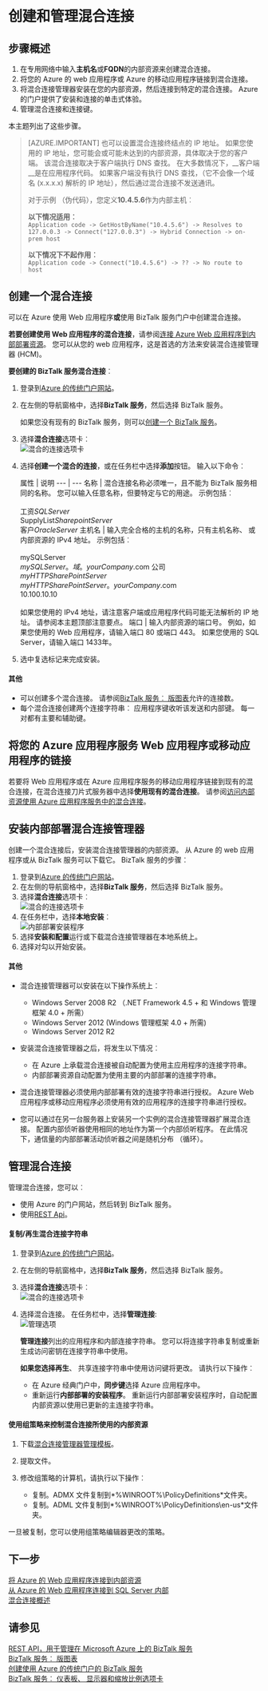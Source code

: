 <properties 
    pageTitle="创建和管理混合连接 |Microsoft Azure" 
    description="了解如何创建混合连接、 管理的连接，并安装混合连接管理器。 MABS WABS" 
    services="biztalk-services" 
    documentationCenter="" 
    authors="MandiOhlinger" 
    manager="erikre" 
    editor=""/>

<tags 
    ms.service="biztalk-services" 
    ms.workload="integration" 
    ms.tgt_pltfrm="na" 
    ms.devlang="na" 
    ms.topic="article" 
    ms.date="10/18/2016" 
    ms.author="ccompy"/>


# <a name="create-and-manage-hybrid-connections"></a>创建和管理混合连接


## <a name="overview-of-the-steps"></a>步骤概述
1. 在专用网络中输入**主机名**或**FQDN**的内部资源来创建混合连接。
2. 将您的 Azure 的 web 应用程序或 Azure 的移动应用程序链接到混合连接。
3. 将混合连接管理器安装在您的内部资源，然后连接到特定的混合连接。 Azure 的门户提供了安装和连接的单击式体验。
4. 管理混合连接和连接键。

本主题列出了这些步骤。 

> [AZURE.IMPORTANT] 也可以设置混合连接终结点的 IP 地址。 如果您使用的 IP 地址，您可能会或可能未达到的内部资源，具体取决于您的客户端。 该混合连接取决于客户端执行 DNS 查找。 在大多数情况下，__客户端__是在应用程序代码。 如果客户端没有执行 DNS 查找，（它不会像一个域名 (x.x.x.x) 解析的 IP 地址），然后通过混合连接不发送通讯。
>
> 对于示例 （伪代码），您定义**10.4.5.6**作为内部主机︰
> 
> **以下情况适用︰**  
> `Application code -> GetHostByName("10.4.5.6") -> Resolves to 127.0.0.3 -> Connect("127.0.0.3") -> Hybrid Connection -> on-prem host`
> 
> **以下情况下不起作用︰**  
> `Application code -> Connect("10.4.5.6") -> ?? -> No route to host`


## <a name="CreateHybridConnection"></a>创建一个混合连接

可以在 Azure 使用 Web 应用程序**或**使用 BizTalk 服务门户中创建混合连接。 

**若要创建使用 Web 应用程序的混合连接**，请参阅[连接 Azure Web 应用程序到内部部署资源](../app-service-web/web-sites-hybrid-connection-get-started.md)。 您可以从您的 web 应用程序，这是首选的方法来安装混合连接管理器 (HCM)。 

**要创建的 BizTalk 服务混合连接**︰

1. 登录到[Azure 的传统门户网站](http://go.microsoft.com/fwlink/p/?LinkID=213885)。
2. 在左侧的导航窗格中，选择**BizTalk 服务**，然后选择 BizTalk 服务。 

    如果您没有现有的 BizTalk 服务，则可以[创建一个 BizTalk 服务](biztalk-provision-services.md)。
3. 选择**混合连接**选项卡︰  
![混合的连接选项卡][HybridConnectionTab]

4. 选择**创建一个混合的连接**，或在任务栏中选择**添加**按钮。 输入以下命令︰

    属性 | 说明
--- | ---
名称 | 混合连接名称必须唯一，且不能为 BizTalk 服务相同的名称。 您可以输入任意名称，但要特定与它的用途。 示例包括︰<br/><br/>工资*SQLServer*<br/>SupplyList*SharepointServer*<br/>客户*OracleServer*
主机名 | 输入完全合格的主机的名称，只有主机名称、 或内部资源的 IPv4 地址。 示例包括︰<br/><br/>mySQLServer<br/>*mySQLServer*。*域*。*yourCompany*.com 公司<br/>*myHTTPSharePointServer*<br/>*myHTTPSharePointServer*。*yourCompany*.com<br/>10.100.10.10<br/><br/>如果您使用的 IPv4 地址，请注意客户端或应用程序代码可能无法解析的 IP 地址。 请参阅本主题顶部注意要点。
端口 | 输入内部资源的端口号。 例如，如果您使用的 Web 应用程序，请输入端口 80 或端口 443。 如果您使用的 SQL Server，请输入端口 1433年。

5. 选中复选标记来完成安装。 

#### <a name="additional"></a>其他

- 可以创建多个混合连接。 请参阅[BizTalk 服务︰ 版图表](biztalk-editions-feature-chart.md)允许的连接数。 
- 每个混合连接创建两个连接字符串︰ 应用程序键收听该发送和内部键。 每一对都有主要和辅助键。 


## <a name="LinkWebSite"></a>将您的 Azure 应用程序服务 Web 应用程序或移动应用程序的链接

若要将 Web 应用程序或在 Azure 应用程序服务的移动应用程序链接到现有的混合连接，在混合连接刀片式服务器中选择**使用现有的混合连接**。 请参阅[访问内部资源使用 Azure 应用程序服务中的混合连接](../app-service-web/web-sites-hybrid-connection-get-started.md)。

## <a name="InstallHCM"></a>安装内部部署混合连接管理器

创建一个混合连接后，安装混合连接管理器的内部资源。 从 Azure 的 web 应用程序或从 BizTalk 服务可以下载它。 BizTalk 服务的步骤︰ 

1. 登录到[Azure 的传统门户网站](http://go.microsoft.com/fwlink/p/?LinkID=213885)。
2. 在左侧的导航窗格中，选择**BizTalk 服务**，然后选择 BizTalk 服务。 
3. 选择**混合连接**选项卡︰  
![混合的连接选项卡][HybridConnectionTab]
4. 在任务栏中，选择**本地安装**︰  
![内部部署安装程序][HCOnPremSetup]
5. 选择**安装和配置**运行或下载混合连接管理器在本地系统上。 
6. 选择对勾以开始安装。 

<!--
You can also download the Hybrid Connection Manager MSI file and copy the file to your on-premises resource. Specific steps:

1. Copy the on-premises primary Connection String. See [Manage Hybrid Connections](#ManageHybridConnection) in this topic for the specific steps.
2. Download the Hybrid Connection Manager MSI file. 
3. On the on-premises resource, install the Hybrid Connection Manager from the MSI file. 
4. Using Windows PowerShell, type: 
> Add-HybridConnection -ConnectionString “*Your On-Premises Connection String that you copied*” 
--> 

#### <a name="additional"></a>其他
- 混合连接管理器可以安装在以下操作系统上︰

    - Windows Server 2008 R2 （.NET Framework 4.5 + 和 Windows 管理框架 4.0 + 所需）
    - Windows Server 2012 (Windows 管理框架 4.0 + 所需)
    - Windows Server 2012 R2


- 安装混合连接管理器之后，将发生以下情况︰ 

    - 在 Azure 上承载混合连接被自动配置为使用主应用程序的连接字符串。 
    - 内部部署资源自动配置为使用主要的内部部署的连接字符串。

- 混合连接管理器必须使用内部部署有效的连接字符串进行授权。 Azure Web 应用程序或移动应用程序必须使用有效的应用程序的连接字符串进行授权。
- 您可以通过在另一台服务器上安装另一个实例的混合连接管理器扩展混合连接。 配置内部侦听器使用相同的地址作为第一个内部侦听程序。 在此情况下，通信量的内部部署活动侦听器之间是随机分布 （循环）。 


## <a name="ManageHybridConnection"></a>管理混合连接
管理混合连接，您可以︰

- 使用 Azure 的门户网站，然后转到 BizTalk 服务。 
- 使用[REST Api](http://msdn.microsoft.com/library/azure/dn232347.aspx)。

#### <a name="copyregenerate-the-hybrid-connection-strings"></a>复制/再生混合连接字符串

1. 登录到[Azure 的传统门户网站](http://go.microsoft.com/fwlink/p/?LinkID=213885)。
2. 在左侧的导航窗格中，选择**BizTalk 服务**，然后选择 BizTalk 服务。 
3. 选择**混合连接**选项卡︰  
![混合的连接选项卡][HybridConnectionTab]
4. 选择混合连接。 在任务栏中，选择**管理连接**:  
![管理选项][HCManageConnection]

    **管理连接**列出的应用程序和内部连接字符串。 您可以将连接字符串复制或重新生成访问密钥在连接字符串中使用。 

    **如果您选择再生**、 共享连接字符串中使用访问键将更改。 请执行以下操作︰
    - 在 Azure 经典门户中，**同步键**选择 Azure 应用程序中。
    - 重新运行**内部部署的安装程序**。 重新运行内部部署安装程序时，自动配置内部资源以使用已更新的主连接字符串。


#### <a name="use-group-policy-to-control-the-on-premises-resources-used-by-a-hybrid-connection"></a>使用组策略来控制混合连接所使用的内部资源

1. 下载[混合连接管理器管理模板](http://www.microsoft.com/download/details.aspx?id=42963)。
2. 提取文件。
3. 修改组策略的计算机，请执行以下操作︰  

    - 复制。ADMX 文件复制到*%WINROOT%\PolicyDefinitions*文件夹。
    - 复制。ADML 文件复制到*%WINROOT%\PolicyDefinitions\en-us*文件夹。

一旦被复制，您可以使用组策略编辑器更改的策略。




## <a name="next"></a>下一步

[将 Azure 的 Web 应用程序连接到内部资源](../app-service-web/web-sites-hybrid-connection-get-started.md)  
[从 Azure 的 Web 应用程序连接到 SQL Server 内部](../app-service-web/web-sites-hybrid-connection-connect-on-premises-sql-server.md)   
[混合连接概述](integration-hybrid-connection-overview.md)


## <a name="see-also"></a>请参见

[REST API，用于管理在 Microsoft Azure 上的 BizTalk 服务](http://msdn.microsoft.com/library/azure/dn232347.aspx)  
[BizTalk 服务︰ 版图表](biztalk-editions-feature-chart.md)  
[创建使用 Azure 的传统门户的 BizTalk 服务](biztalk-provision-services.md)  
[BizTalk 服务︰ 仪表板、 显示器和缩放比例选项卡](biztalk-dashboard-monitor-scale-tabs.md)


[HybridConnectionTab]: ./media/integration-hybrid-connection-create-manage/WABS_HybridConnectionTab.png
[HCOnPremSetup]: ./media/integration-hybrid-connection-create-manage/WABS_HybridConnectionOnPremSetup.png
[HCManageConnection]: ./media/integration-hybrid-connection-create-manage/WABS_HybridConnectionManageConn.png 
